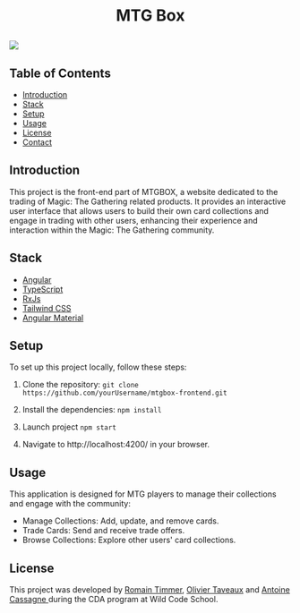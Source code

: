 
# <p align="center">MTG Box</p>
![](https://i.postimg.cc/xC9j3SK0/mtg-background-5-fotor-2024062314112.png)
  
## Table of Contents
- [Introduction](#introduction)
- [Stack](#stack)
- [Setup](#setup)
- [Usage](#usage)
- [License](#license)
- [Contact](#contact)


## Introduction
This project is the front-end part of MTGBOX, a website dedicated to the trading of Magic: The Gathering related products. It provides an interactive user interface that allows users to build their own card collections and engage in trading with other users, enhancing their experience and interaction within the Magic: The Gathering community.




## Stack
- [Angular](https://https://www.angular.dev/)
- [TypeScript](https://www.typescriptlang.org/)
- [RxJs](https://www.https://www.rxjs.dev/)
- [Tailwind CSS](https://www.tailwindcss.com/)
- [Angular Material](https://www.material.angular.io//)


## Setup
To set up this project locally, follow these steps:

1. Clone the repository:
 `git clone https://github.com/yourUsername/mtgbox-frontend.git`

2. Install the dependencies:
`npm install`

3. Launch project 
`npm start`

4. Navigate to http://localhost:4200/ in your browser.



## Usage
This application is designed for MTG players to manage their collections and engage with the community:

- Manage Collections: Add, update, and remove cards.
- Trade Cards: Send and receive trade offers.
- Browse Collections: Explore other users' card collections.


##  License
This project was developed by [Romain Timmer](https://github.com/RtimmerGH), [Olivier Taveaux](https://github.com/oliviertraveaux)  and [Antoine Cassagne ](https://github.com/cassaga) during  the CDA program at Wild Code School.
        
        
        
